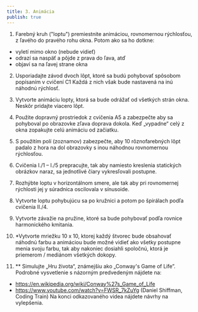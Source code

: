 ```yaml
---
title: 3. Animácia
publish: true
---
```


1. Farebný kruh ("loptu") premiestnite animáciou, rovnomernou rýchlosťou, z ľavého do pravého
rohu okna. Potom ako sa ho dotkne:
 - vyletí mimo okno (nebude vidieť)
 - odrazí sa naspäť a pôjde z prava do ľava, atď
 - objaví sa na ľavej strane okna

2. Usporiadajte závod dvoch lôpt, ktoré sa budú pohybovať spôsobom popísaním v cvičení C1
Každá z nich však bude nastavená na inú náhodnú rýchlosť.

3. Vytvorte animáciu lopty, ktorá sa bude odrážať od všetkých strán okna. Neskôr pridajte viacero
lôpt.

4. Použite dopravný prostriedok z cvičenia A5 a zabezpečte aby sa pohyboval po obrazovke zľava
doprava dokola. Keď „vypadne“ celý z okna zopakujte celú animáciu od začiatku.

5. S použitím polí (zoznamov) zabezpečte, aby 10 rôznofarebných lôpt padalo z hora na dol
obrazovky s inou náhodnou rovnomernou rýchlosťou.

6. Cvičenia I./1 – I./5 prepracujte, tak aby namiesto kreslenia statických obrázkov naraz, sa
jednotlivé čiary vykresľovali postupne.

7. Rozhýbte loptu v horizontálnom smere, ale tak aby pri rovnomernej rýchlosti jej y súradnica
oscilovala v sínusoide.

8. Vytvorte loptu pohybujúcu sa po kružnici a potom po špirálach podľa cvičenia II./4.

9.  Vytvorte závažie na pružine, ktoré sa bude pohybovať podľa rovnice harmonického kmitania.

10. *Vytvorte mriežku 10 x 10, ktorej každý štvorec bude obsahovať náhodnú farbu a animáciou
bude možné vidieť ako všetky postupne menia svoju farbu, tak aby nakoniec dosiahli spoločnú,
ktorá je priemerom / mediánom všetkých dokopy.

11. ** Simulujte „Hru života“, známejšiu ako „Conway's Game of Life”. Podrobné vysvetlenie s
názorným predvedeným nájdete na:
- https://en.wikipedia.org/wiki/Conway%27s_Game_of_Life
- https://www.youtube.com/watch?v=FWSR_7kZuYg (Daniel Shiffman, Coding Train)
Na konci odkazovaného videa nájdete návrhy na vylepšenia.
